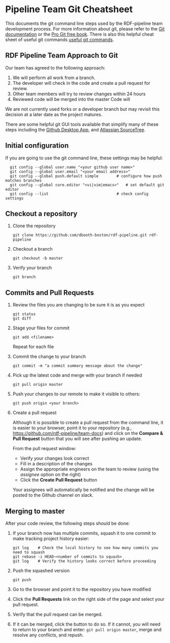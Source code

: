 # Pipeline Team Git Cheatsheet

This documents the git command line steps used by the RDF-pipeline team development 
process.  For more information about git, please refer to the 
<a href="https://git-scm.com/documentation">Git documentation</a> or the 
<a href="https://git-scm.com/book/en/v2">Pro Git free book</a>.  There is also this 
helpful cheat sheet of useful git commands 
<a href="http://orga.cat/posts/most-useful-git-commands">useful git commands</a>.

## RDF Pipeline Team Approach to Git

Our team has agreed to the following approach: 
1. We will perform all work from a branch.
2. The developer will check in the code and create a pull request for review.
3. Other team members will try to review changes within 24 hours
4. Reviewed code will be merged into the master Code will 

We are not currently used forks or a developer branch but may revisit this decision
at a later date as the project matures.

There are some helpful git GUI tools available that simplify many of these steps 
including the <a href="https://desktop.github.com/">Github Desktop App</a>, and 
<a href="https://www.sourcetreeapp.com/">Atlassian SourceTree</a>.

## Initial configuration

If you are going to use the git command line, these settings may be helpful:
```
  git config --global user.name "<your github user name>"
  git config --global user.email "<your email address>"
  git config --global push.default simple        # configure how push matches branches
  git config --global core.editor "<vi|vim|emacs>"   # set default git editor
  git config --list                              # check config settings
```

## Checkout a repository

1. Clone the repository
    ```
    git clone https://github.com/dbooth-boston/rdf-pipeline.git rdf-pipeline
    ```

2. Checkout a branch 
    ```
    git checkout -b master
    ```

3. Verify your branch 
    ``` 
    git branch
    ``` 

## Commits and Pull Requests

 
1. Review the files you are changing to be sure it is as you expect
    ```
    git status
    git diff
    ```

2. Stage your files for commit
    ```
    git add <filename>
    ```
    Repeat for each file

3. Commit the change to your branch
    ```
    git commit -m "a commit summary message about the change"
    ```

4. Pick up the latest code and merge with your branch if needed 
    ```
    git pull origin master
    ```

5. Push your changes to our remote to make it visible to others:
    ```
    git push origin <your branch>
    ```

6. Create a pull request
 
    Although it is possible to create a pull request from the command line, 
    it is easier to your browser, point it to your repository (e.g., 
    https://github.com/rdf-pipeline/team-docs) and click on the 
    **Compare & Pull Request** button that you will see after pushing an update. 

    From the pull request window: 
    * Verify your changes look correct
    * Fill in a description of the changes 
    * Assign the appropriate engineers on the team to review (using the _assignee_ option on the right) 
    * Click the **Create Pull Request** button 

    Your assignees will automatically be notified and the change will be posted
    to the Github channel on slack.

## Merging to master

After your code review, the following steps should be done: 
1. If your branch now has multiple commits, squash it to one commit to make tracking
   project history easier: 
    ```
    git log    # Check the local history to see how many commits you need to squash
    git rebase -i HEAD~<number of commits to squash>
    git log    # Verify the history looks correct before proceeding
    ```

2. Push the squashed version 
    ```
    git push
    ```

3. Go to the browser and point it to the repository you have modified 

4. Click the **Pull Requests** link on the right side of the page and select your
   pull request. 

5. Verify that the pull request can be merged. 

6. If it can be merged, click the button to do so.  If it cannot, you will need to
   return to your branch and enter: ```git pull origin master```, merge and resolve any
   conflicts, and repush.
